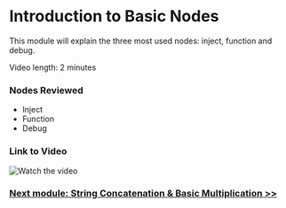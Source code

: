 # Introduction to Basic Nodes

This module will explain the three most used nodes: inject, function and debug.

Video length: 2 minutes

### Nodes Reviewed
- Inject
- Function
- Debug

### Link to Video 

![Watch the video](https://youtu.be/XBNRLAP9eFw)

### [Next module: String Concatenation & Basic Multiplication >>](https://github.ibm.com/L-Gamerman/NodeRedEducation/tree/master/Chapter%202%20-%20Introduction/2.%20String%20Concatenation%20-%20Basic%20Multiplication)
